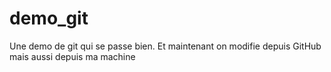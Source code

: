 # demo_git
Une demo de git qui se passe bien. 
Et maintenant on modifie depuis GitHub
mais aussi depuis ma machine
